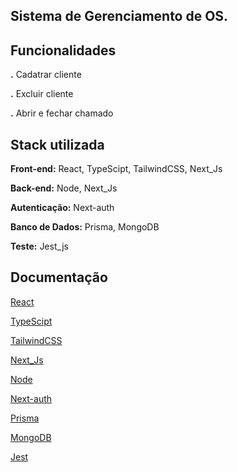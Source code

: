 
## Sistema de Gerenciamento de OS.




## Funcionalidades


**.** Cadatrar cliente

**.** Excluir cliente

**.** Abrir e fechar chamado 


## Stack utilizada

**Front-end:** React, TypeScipt, TailwindCSS, Next_Js

**Back-end:** Node, Next_Js

**Autenticação:** Next-auth

**Banco de Dados:** Prisma, MongoDB

**Teste:** Jest_js






## Documentação

[React](https://react.dev/)

[TypeScipt](https://www.typescriptlang.org/)

[TailwindCSS](https://tailwindcss.com/)

[Next_Js](https://nextjs.org/)

[Node](https://nodejs.org/en)

[Next-auth](https://next-auth.js.org/)

[Prisma](https://www.prisma.io/docs)

[MongoDB](https://www.mongodb.com/)

[Jest](https://jestjs.io/pt-BR/)




